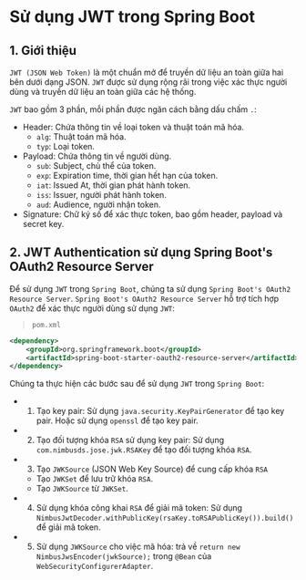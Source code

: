 # Sử dụng JWT trong Spring Boot
## 1. Giới thiệu
`JWT (JSON Web Token)` là một chuẩn mở để truyền dữ liệu an toàn giữa hai bên dưới dạng JSON. `JWT` được sử dụng rộng rãi trong việc xác thực người dùng và truyền dữ liệu an toàn giữa các hệ thống.

`JWT` bao gồm 3 phần, mỗi phần được ngăn cách bằng dấu chấm `.`:
- Header: Chứa thông tin về loại token và thuật toán mã hóa.
    + `alg`: Thuật toán mã hóa.
    + `typ`: Loại token.
- Payload: Chứa thông tin về người dùng.
    + `sub`: Subject, chủ thể của token.
    + `exp`: Expiration time, thời gian hết hạn của token.
    + `iat`: Issued At, thời gian phát hành token.
    + `iss`: Issuer, người phát hành token.
    + `aud`: Audience, người nhận token.
- Signature: Chữ ký số để xác thực token, bao gồm header, payload và secret key.

## 2. JWT Authentication sử dụng Spring Boot's OAuth2 Resource Server
Để sử dụng `JWT` trong `Spring Boot`, chúng ta sử dụng `Spring Boot's OAuth2 Resource Server`. `Spring Boot's OAuth2 Resource Server` hỗ trợ tích hợp `OAuth2` để xác thực người dùng sử dụng `JWT`:
> `pom.xml`
```xml
<dependency>
    <groupId>org.springframework.boot</groupId>
    <artifactId>spring-boot-starter-oauth2-resource-server</artifactId>
</dependency>
```
Chúng ta thực hiện các bước sau để sử dụng `JWT` trong `Spring Boot`:
- 1. Tạo key pair: Sử dụng `java.security.KeyPairGenerator` để tạo key pair. Hoặc sử dụng `openssl` để tạo key pair.
- 2. Tạo đối tượng khóa `RSA` sử dụng key pair: Sử dụng `com.nimbusds.jose.jwk.RSAKey` để tạo đối tượng khóa `RSA`.
- 3. Tạo `JWKSource` (JSON Web Key Source) để cung cấp khóa `RSA`
    + Tạo `JWKSet` để lưu trữ khóa `RSA`.
    + Tạo `JWKSource` từ `JWKSet`.
- 4. Sử dụng khóa công khai `RSA` để giải mã token: Sử dụng `NimbusJwtDecoder.withPublicKey(rsaKey.toRSAPublicKey()).build()` để giải mã token.
- 5. Sử dụng `JWKSource` cho việc mã hóa: trả về `return new NimbusJwsEncoder(jwkSource);` trong `@Bean` của `WebSecurityConfigurerAdapter`.